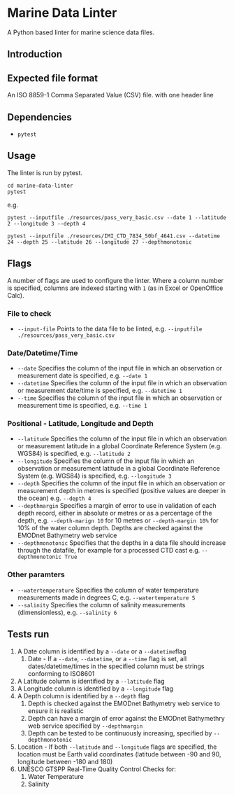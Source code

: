 # Marine Data Linter

A Python based linter for marine science data files.

## Introduction

## Expected file format

An ISO 8859-1 Comma Separated Value (CSV) file. with one header line

## Dependencies

- `pytest`

## Usage

The linter is run by pytest.

```console
cd marine-data-linter
pytest
```

e.g.

```console
pytest --inputfile ./resources/pass_very_basic.csv --date 1 --latitude 2 --longitude 3 --depth 4

pytest --inputfile ./resources/IMI_CTD_7834_50bf_4641.csv --datetime 24 --depth 25 --latitude 26 --longitude 27 --depthmonotonic
```

## Flags

A number of flags are used to configure the linter. Where a column number is specified, columns are indexed starting with `1` (as in Excel or OpenOffice Calc).

### File to check

* `--input-file` Points to the data file to be linted, e.g. `--inputfile ./resources/pass_very_basic.csv`

### Date/Datetime/Time

* `--date` Specifies the column of the input file in which an observation or measurement date is specified, e.g. `--date 1`
* `--datetime` Specifies the column of the input file in which an observation or measurement date/time is specified, e.g. `--datetime 1`
* `--time` Specifies the column of the input file in which an observation or measurement time is specified, e.g. `--time 1`

### Positional - Latitude, Longitude and Depth

* `--latitude` Specifies the column of the input file in which an observation or measurement latitude in a global Coordinate Reference System (e.g. WGS84) is specified, e.g. `--latitude 2`
* `--longitude` Specifies the column of the input file in which an observation or measurement latitude in a global Coordinate Reference System (e.g. WGS84) is specified, e.g. `--longitude 3`
* `--depth` Specifies the column of the input file in which an observation or measurement depth in metres is specified (positive values are deeper in the ocean) e.g. `--depth 4`
* `--depthmargin` Specifies a margin of error to use in validation of each depth record, either in absolute or metres or as a percentage of the depth, e.g. `--depth-marign 10` for 10 metres or `--depth-margin 10%` for 10% of the water column depth. Depths are checked against the EMODnet Bathymetry web service
* `--depthmonotonic` Specifies that the depths in a data file should increase through the datafile, for example for a processed CTD cast e.g. `--depthmonotonic True`

### Other paramters

* `--watertemperature` Specifies the column of water temperature measurements made in degrees C, e.g. `--watertemperature 5`
* `--salinity` Specifies the column of salinity measurements (dimensionless), e.g. `--salinity 6`

## Tests run

1. A Date column is identified by a `--date` or a `--datetime`flag
    1. Date - If a `--date`, `--datetime`, or a `--time` flag is set, all dates/datetime/times in the specified column must be strings conforming to ISO8601
1. A Latitude column is identified by a `--latitude` flag
1. A Longitude column is identified by a `--longitude` flag
1. A Depth column is identified by a `--depth` flag
    1. Depth is checked against the EMODnet Bathymetry web service to ensure it is realistic
    1. Depth can have a margin of error against the EMODnet Bathymethry web service specified by `--depthmargin` 
    1. Depth can be tested to be continuously increasing, specified by `--depthmonotonic`
1. Location - If both `--latitude` and `--longitude` flags are specified, the location must be Earth valid coordinates (latitude between -90 and 90, longitude between -180 and 180)
1. UNESCO GTSPP Real-Time Quality Control Checks for:
    1. Water Temperature
    1. Salinity